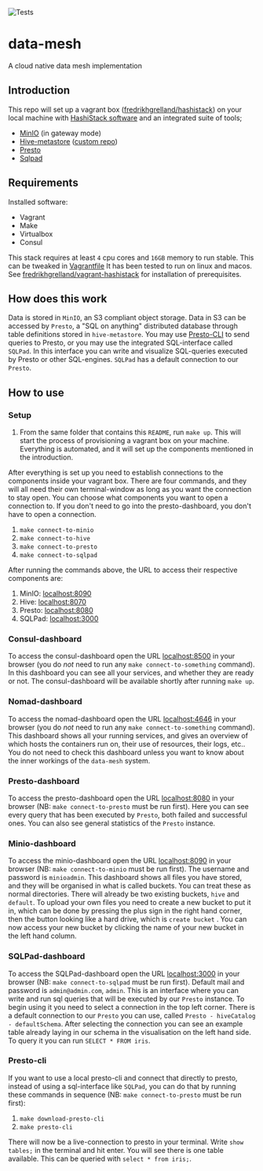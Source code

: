 ![Tests](https://github.com/fredrikhgrelland/data-mesh/workflows/Tests/badge.svg)
# data-mesh
A cloud native data mesh implementation 

## Introduction
This repo will set up a vagrant box ([fredrikhgrelland/hashistack](https://app.vagrantup.com/fredrikhgrelland/boxes/hashistack)) on your local machine with [HashiStack software](https://github.com/fredrikhgrelland/vagrant-hashistack#hashistack) and an integrated suite of tools; 

- [MinIO](https://min.io/) (in gateway mode)
- [Hive-metastore](https://cwiki.apache.org/confluence/display/Hive/Design#Design-Metastore) ([custom repo](https://github.com/fredrikhgrelland/docker-hive))
- [Presto](https://prestosql.io/)
- [Sqlpad](https://rickbergfalk.github.io/sqlpad/#/) 

## Requirements
Installed software:
 - Vagrant
 - Make
 - Virtualbox
 - Consul
 
This stack requires at least `4` cpu cores and `16GB` memory to run stable. This can be tweaked in [Vagrantfile](https://github.com/fredrikhgrelland/data-mesh/blob/master/Vagrantfile#L13-L14)
It has been tested to run on linux and macos. See [fredrikhgrelland/vagrant-hashistack](https://github.com/fredrikhgrelland/vagrant-hashistack) for installation of prerequisites.

## How does this work
Data is stored in `MinIO`, an S3 compliant object storage. Data in S3 can be accessed by `Presto`, a "SQL on anything" distributed database through table definitions stored in `hive-metastore`. You may use [Presto-CLI](https://prestosql.io/docs/current/installation/cli.html) to send queries to Presto, or you may use the integrated SQL-interface called `SQLPad`. In this interface you can write and visualize SQL-queries executed by Presto or other SQL-engines. `SQLPad` has a default connection to our `Presto`.

## How to use
### Setup
1. From the same folder that contains this `README`, run `make up`. 
This will start the process of provisioning a vagrant box on your machine. Everything is automated, and it will set up the components mentioned in the introduction.

After everything is set up you need to establish connections to the components inside your vagrant box. There are four commands, and they will all need their own terminal-window as long as you want the connection to stay open. You can choose what components you want to open a connection to. If you don't need to go into the presto-dashboard, you don't have to open a connection.
1. `make connect-to-minio`
2. `make connect-to-hive`
3. `make connect-to-presto`
4. `make connect-to-sqlpad`

After running the commands above, the URL to access their respective components are:
1. MinIO: [localhost:8090](http://localhost:8090)
2. Hive: [localhost:8070](http://localhost:8070)
3. Presto: [localhost:8080](http://localhost:8080)
4. SQLPad: [localhost:3000](http://localhost:3000)

### Consul-dashboard
To access the consul-dashboard open the URL [localhost:8500](http://localhost:8500) in your browser (you do _not_ need to run any `make connect-to-something` command). In this dashboard you can see all your services, and whether they are ready or not. The consul-dashboard will be available shortly after running `make up`.


### Nomad-dashboard
To access the nomad-dashboard open the URL [localhost:4646](http://localhost:4646) in your browser (you do _not_ need to run any `make connect-to-something` command). This dashboard shows all your running services, and gives an overview of which hosts the containers run on, their use of resources, their logs, etc.. You do not need to check this dashboard unless you want to know about the inner workings of the `data-mesh` system. 


### Presto-dashboard
To access the presto-dashboard open the URL [localhost:8080](http://localhost:8080) in your browser (NB: `make connect-to-presto` must be run first). Here you can see every query that has been executed by `Presto`, both failed and successful ones. You can also see general statistics of the `Presto` instance.


### Minio-dashboard
To access the minio-dashboard open the URL [localhost:8090](http://localhost:8090) in your browser (NB: `make connect-to-minio` must be run first). The username and password is `minioadmin`. This dashboard shows all files you have stored, and they will be organised in what is called buckets. You can treat these as normal directories. There will already be two existing buckets, `hive` and `default`. To upload your own files you need to create a new bucket to put it in, which can be done by pressing the plus sign in the right hand corner, then the button looking like a hard drive, which is `create bucket` . You can now access your new bucket by clicking the name of your new bucket in the left hand column.


### SQLPad-dashboard
To access the SQLPad-dashboard open the URL [localhost:3000](http://localhost:3000) in your browser (NB: `make connect-to-sqlpad` must be run first). Default mail and password is `admin@admin.com`, `admin`. This is an interface where you can write and run sql queries that will be executed by our `Presto` instance. To begin using it you need to select a connection in the top left corner. There is a default connection to our `Presto` you can use, called `Presto - hiveCatalog - defaultSchema`. After selecting the connection you can see an example table already laying in our schema in the visualisation on the left hand side. To query it you can run `SELECT * FROM iris`. 


### Presto-cli
If you want to use a local presto-cli and connect that directly to presto, instead of using a sql-interface like `SQLPad`, you can do that by running these commands in sequence (NB: `make connect-to-presto` must be run first):
1. `make download-presto-cli`
2. `make presto-cli`

There will now be a live-connection to presto in your terminal. Write `show tables;` in the terminal and hit enter. You will see there is one table available. This can be queried with `select * from iris;`.
